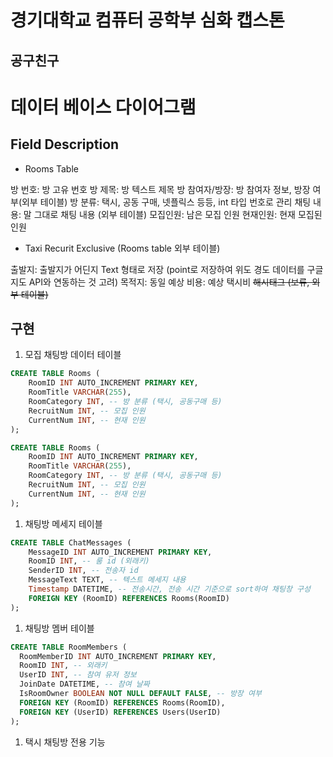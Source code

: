 # 경기대학교 컴퓨터 공학부 심화 캡스톤
## 공구친구












# 데이터 베이스 다이어그램

## **Field Description**

- Rooms Table

방 번호: 방 고유 번호
방 제목: 방 텍스트 제목
방 참여자/방장: 방 참여자 정보, 방장 여부(외부 테이블)
방 분류: 택시, 공동 구매, 넷플릭스 등등, int 타입 번호로 관리
채팅 내용: 말 그대로 채팅 내용 (외부 테이블)
모집인원: 남은 모집 인원
현재인원: 현재 모집된 인원

- Taxi Recurit Exclusive (Rooms table 외부 테이블)

출발지: 출발지가 어딘지 Text 형태로 저장
(point로 저장하여 위도 경도 데이터를 구글 지도 API와 연동하는 것 고려)
목적지: 동일 
예상 비용: 예상 택시비
~~해시태그 (보류, 외부 테이블)~~

## **구현**

1. 모집 채팅방 데이터 테이블

```sql
CREATE TABLE Rooms (
	RoomID INT AUTO_INCREMENT PRIMARY KEY,
	RoomTitle VARCHAR(255),
	RoomCategory INT, -- 방 분류 (택시, 공동구매 등)
	RecruitNum INT, -- 모집 인원
	CurrentNum INT, -- 현재 인원
);
```

```sql
CREATE TABLE Rooms (
	RoomID INT AUTO_INCREMENT PRIMARY KEY,
	RoomTitle VARCHAR(255),
	RoomCategory INT, -- 방 분류 (택시, 공동구매 등)
	RecruitNum INT, -- 모집 인원
	CurrentNum INT, -- 현재 인원
);
```

1. 채팅방 메세지 테이블

```sql
CREATE TABLE ChatMessages (
	MessageID INT AUTO_INCREMENT PRIMARY KEY,
	RoomID INT, -- 룸 id (외래키)
	SenderID INT, -- 전송자 id
	MessageText TEXT, -- 텍스트 메세지 내용
	Timestamp DATETIME, -- 전송시간, 전송 시간 기준으로 sort하여 채팅창 구성
	FOREIGN KEY (RoomID) REFERENCES Rooms(RoomID)
);
```

1. 채팅방 멤버 테이블

```sql
CREATE TABLE RoomMembers (
  RoomMemberID INT AUTO_INCREMENT PRIMARY KEY,
  RoomID INT, -- 외래키
  UserID INT, -- 참여 유저 정보
  JoinDate DATETIME, -- 참여 날짜
  IsRoomOwner BOOLEAN NOT NULL DEFAULT FALSE, -- 방장 여부
  FOREIGN KEY (RoomID) REFERENCES Rooms(RoomID),
  FOREIGN KEY (UserID) REFERENCES Users(UserID)
);
```

1. 택시 채팅방 전용 기능
